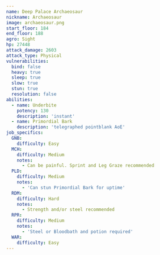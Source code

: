 ```yaml
---
name: Deep Palace Archaeosaur
nickname: Archaeosaur
image: archaeosaur.png
start_floor: 184
end_floor: 188
agro: Sight
hp: 27448
attack_damage: 2603
attack_type: Physical
vulnerabilities:
  bind: false
  heavy: true
  sleep: true
  slow: true
  stun: true
  resolution: false
abilities:
  - name: Underbite
    potency: 130
    description: 'instant'
  - name: Primordial Bark
    description: 'telegraphed pointblank AoE'
job_specifics:
  GNB:
    difficulty: Easy
  MCH:
    difficulty: Medium
    notes:
      - Can be painful. Sprint and Leg Graze recommended
  PLD:
    difficulty: Medium
    notes:
      - 'Can stun Primordial Bark for uptime'
  RDM:
    difficulty: Hard
    notes:
      - Strength and/or steel recommended
  RPR:
    difficulty: Medium
    notes:
      - 'Steel or Bloodbath and potion required'
  WAR:
    difficulty: Easy
---
```

